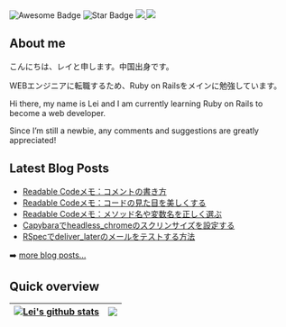 <div>
<img src="https://cdn.rawgit.com/sindresorhus/awesome/d7305f38d29fed78fa85652e3a63e154dd8e8829/media/badge.svg" alt="Awesome Badge"/>
<img src="https://img.shields.io/static/v1?label=%F0%9F%8C%9F&message=If%20Useful&style=style=flat&color=BC4E99" alt="Star Badge"/>
<a href="http://qiita.com/lei90" ><img src="https://qiita-badge.apiapi.app/s/lei90/posts.svg" /> </a>
<a href="https://twitter.com/maize_2" ><img src="https://img.shields.io/twitter/follow/maize_2.svg?style=social" /> </a>
</div>
  
## About me

こんにちは、レイと申します。中国出身です。

WEBエンジニアに転職するため、Ruby on Railsをメインに勉強しています。

Hi there, my name is Lei and I am currently learning Ruby on Rails to become a web developer.

Since I’m still a newbie, any comments and suggestions are greatly appreciated!

## Latest Blog Posts
<!-- BLOG-POST-LIST:START -->
- [Readable Codeメモ：コメントの書き方](https://lei900.github.io/22/09/readable-code-right-comment/)
- [Readable Codeメモ：コードの見た目を美しくする](https://lei900.github.io/22/09/readable-code-clean-layout/)
- [Readable Codeメモ：メソッド名や変数名を正しく選ぶ](https://lei900.github.io/22/09/readable-code-choose-names/)
- [Capybaraでheadless_chromeのスクリンサイズを設定する](https://lei900.github.io/22/09/capybara-chrome-screen-size/)
- [RSpecでdeliver_laterのメールをテストする方法](https://lei900.github.io/22/09/rspec-mailer-test-deliver-later/)
<!-- BLOG-POST-LIST:END -->

➡️ [more blog posts...](https://lei900.github.io/)

## Quick overview

| <a href="https://github.com/anuraghazra/github-readme-stats"><img align="center" src="https://github-readme-stats.vercel.app/api?username=lei900&theme=vue&show_icons=true&include_all_commits=true&hide_border=true" alt="Lei's github stats" /></a> | <a href="https://github.com/anuraghazra/github-readme-stats"><img align="center" src="https://github-readme-stats.vercel.app/api/top-langs/?username=lei900&langs_count=8&layout=compact&theme=vue&hide_border=true" /></a> |
| ------------- | ------------- |

<!-- for later use 
  <summary><b>Skills</b></summary>

[![python](https://img.shields.io/badge/python-★★★-lightgrey?labelColor=3776AB&logo=Python&style=for-the-badge&logoColor=white)](https://www.python.org/)
[![perl](https://img.shields.io/badge/perl-★★☆-lightgrey?labelColor=39457E&logo=Perl&style=for-the-badge&logoColor=white)](https://www.perl.org/)
[![R](https://img.shields.io/badge/R-★★☆-lightgrey?labelColor=276DC3&logo=R&style=for-the-badge&logoColor=white)](https://www.r-project.org/)

[![mariaDB](https://img.shields.io/badge/MariaDB-★★☆-lightgrey?labelColor=003545&logo=MariaDB&style=for-the-badge&logoColor=white)](https://mariadb.org/)
[![SQLite](https://img.shields.io/badge/SQLite-★★☆-lightgrey?labelColor=003B57&logo=SQLite&style=for-the-badge&logoColor=white)](https://www.sqlite.org/)
[![postgreSQL](https://img.shields.io/badge/PostgreSQL-★★☆-lightgrey?labelColor=4169E1&logo=PostgreSQL&style=for-the-badge&logoColor=white)](https://www.postgresql.org/)
[![mongoDB](https://img.shields.io/badge/MongoDB-★☆☆-lightgrey?labelColor=47A248&logo=MongoDB&style=for-the-badge&logoColor=white)](https://www.mongodb.com/)
[![html](https://img.shields.io/badge/html-★★★-lightgrey?labelColor=E34F26&logo=HTML5&style=for-the-badge&logoColor=white)](https://www.w3schools.com/html)
[![css](https://img.shields.io/badge/css-★★★-lightgrey?labelColor=1572B6&logo=CSS3&style=for-the-badge&logoColor=white)](https://www.w3schools.com/css)
[![javascript](https://img.shields.io/badge/javascript-★☆☆-lightgrey?labelColor=F7DF1E&logo=JavaScript&style=for-the-badge&logoColor=black)](https://www.w3schools.com/js)

Technologies

![JavaScript](https://img.shields.io/badge/-JavaScript-black?style=flat-square&logo=javascript)
![Nodejs](https://img.shields.io/badge/-Nodejs-black?style=flat-square&logo=Node.js)
![Python](https://img.shields.io/badge/-Python-black?style=flat-square&logo=Python)
![React](https://img.shields.io/badge/-React-black?style=flat-square&logo=react)
![Java](https://img.shields.io/badge/-java-E34A86?style=flat-square&logo=java)
![C++](https://img.shields.io/badge/-C++-00599C?style=flat-square&logo=c)
![HTML5](https://img.shields.io/badge/-HTML5-E34F26?style=flat-square&logo=html5&logoColor=white)
![CSS3](https://img.shields.io/badge/-CSS3-1572B6?style=flat-square&logo=css3)
![Bootstrap](https://img.shields.io/badge/-Bootstrap-563D7C?style=flat-square&logo=bootstrap)
![TypeScript](https://img.shields.io/badge/-TypeScript-007ACC?style=flat-square&logo=typescript)
![MongoDB](https://img.shields.io/badge/-MongoDB-black?style=flat-square&logo=mongodb)
![Redis](https://img.shields.io/badge/-Redis-black?style=flat-square&logo=Redis)
![ElasticSearch](https://img.shields.io/badge/-ElasticSearch-005571?style=flat-square&logo=elasticsearch)
![GraphQL](https://img.shields.io/badge/-GraphQL-E10098?style=flat-square&logo=graphql)
![Apollo GraphQL](https://img.shields.io/badge/-Apollo%20GraphQL-311C87?style=flat-square&logo=apollo-graphql)
![PostgreSQL](https://img.shields.io/badge/-PostgreSQL-336791?style=flat-square&logo=postgresql)
![MySQL](https://img.shields.io/badge/-MySQL-black?style=flat-square&logo=mysql)
![Heroku](https://img.shields.io/badge/-Heroku-430098?style=flat-square&logo=heroku)
![Docker](https://img.shields.io/badge/-Docker-black?style=flat-square&logo=docker)
![DigitalOcean](https://img.shields.io/badge/-Digital%20Ocean-darkblue?style=flat-square&logo=digitalocean)
![Amazon AWS](https://img.shields.io/badge/Amazon%20AWS-232F3E?style=flat-square&logo=amazon-aws)
![Microsoft Azure](https://img.shields.io/badge/Microsoft%20Azure-232F7E?style=flat-square&logo=microsoft-azure)
![Google Cloud](https://img.shields.io/badge/Google%20Cloud-black?style=flat-square&logo=google-cloud)
![Git](https://img.shields.io/badge/-Git-black?style=flat-square&logo=git)
![GitHub](https://img.shields.io/badge/-GitHub-181717?style=flat-square&logo=github)
![GitLab](https://img.shields.io/badge/-GitLab-FCA121?style=flat-square&logo=gitlab)
![BitBucket](https://img.shields.io/badge/-BitBucket-darkblue?style=flat-square&logo=bitbucket)
![Raspberry Pi](https://img.shields.io/badge/-Raspberry%20Pi-C51A4A?style=flat-square&logo=Raspberry-Pi)
end -->
